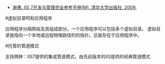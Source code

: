 


 - [谢弗. IIS 7开发与管理完全参考手册[M]. 清华大学出版社, 2009.](http://www.tup.tsinghua.edu.cn/upload/books/yz/028328-01.pdf)

#虚拟目录呵和应用程序

应用程序分隔网站及其组成部分。一个应用程序可以包括多个虚拟目录。
虚拟目录是指向一个本地或远程物理路径的的指针。总是存在于应用程序中。


#托管的管道模式

支持两种：IIS7提供的集成管道模式，由先前版本的IIS提供的经典管道模式


